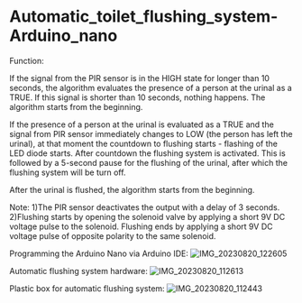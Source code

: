 # Automatic_toilet_flushing_system-Arduino_nano

Function:

If the signal from the PIR sensor is in the HIGH state for longer than 10 seconds, the algorithm evaluates the presence of a person at the urinal as a TRUE. If this signal is shorter than 10 seconds, nothing happens. The algorithm starts from the beginning.

If the presence of a person at the urinal is evaluated as a TRUE and the signal from PIR sensor immediately changes to LOW (the person has left the urinal), at that moment the countdown to flushing starts - flashing of the LED diode starts. After countdown the flushing system is activated. This is followed by a 5-second pause for the flushing of the urinal, after which the flushing system will be turn off.

After the urinal is flushed, the algorithm starts from the beginning.

Note:
1)The PIR sensor deactivates the output with a delay of 3 seconds.
2)Flushing starts by opening the solenoid valve by applying a short 9V DC voltage pulse to the solenoid. Flushing ends by applying a short 9V DC voltage pulse of opposite polarity to the same solenoid.


Programming the Arduino Nano via Arduino IDE:
![IMG_20230820_122605](https://github.com/IvanZeman/automatic-toilet-flushing-Arduino-/assets/142148101/5cf1a8e0-c802-4768-8464-d6a251885dee)

Automatic flushing system hardware:
![IMG_20230820_112613](https://github.com/IvanZeman/automatic-toilet-flushing-Arduino-/assets/142148101/90d6ac8f-f191-4883-a1ee-ed9f4b9a9a7c)

Plastic box for automatic flushing system:
![IMG_20230820_112443](https://github.com/IvanZeman/automatic-toilet-flushing-Arduino-/assets/142148101/fa4e842a-81be-4c02-af14-20cfa798113f)
